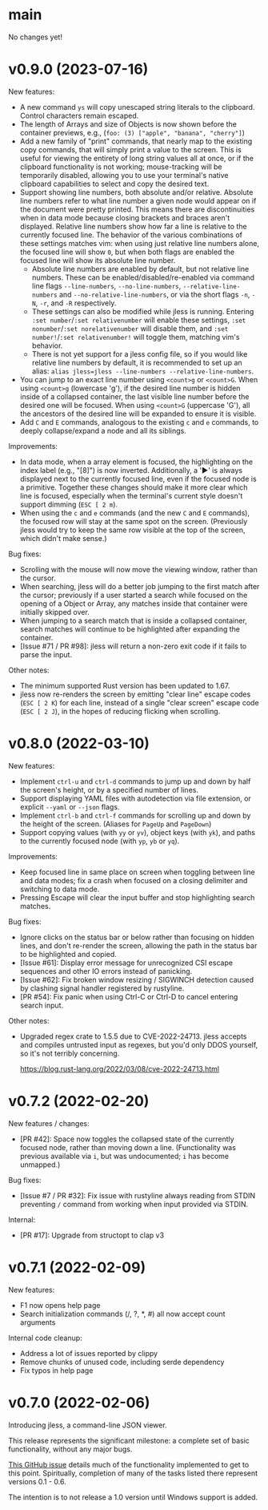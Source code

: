 main
====

No changes yet!

v0.9.0 (2023-07-16)
==================

New features:
- A new command `ys` will copy unescaped string literals to the
  clipboard. Control characters remain escaped.
- The length of Arrays and size of Objects is now shown before the
  container previews, e.g., (`foo: (3) ["apple", "banana", "cherry"]`)
- Add a new family of "print" commands, that nearly map to the existing
  copy commands, that will simply print a value to the screen. This is
  useful for viewing the entirety of long string values all at once, or
  if the clipboard functionality is not working; mouse-tracking will be
  temporarily disabled, allowing you to use your terminal's native
  clipboard capabilities to select and copy the desired text.
- Support showing line numbers, both absolute and/or relative. Absolute
  line numbers refer to what line number a given node would appear on if
  the document were pretty printed. This means there are discontinuities
  when in data mode because closing brackets and braces aren't
  displayed. Relative line numbers show how far a line is relative to
  the currently focused line. The behavior of the various combinations
  of these settings matches vim: when using just relative line numbers
  alone, the focused line will show `0`, but when both flags are enabled
  the focused line will show its absolute line number.
  - Absolute line numbers are enabled by default, but not relative line
    numbers. These can be enabled/disabled/re-enabled via command line
    flags `--line-numbers`, `--no-line-numbers`,
    `--relative-line-numbers` and `--no-relative-line-numbers`, or via
    the short flags `-n`, `-N`, `-r`, and `-R` respectively.
  - These settings can also be modified while jless is running. Entering
    `:set number`/`:set relativenumber` will enable these settings,
    `:set nonumber`/`:set norelativenumber` will disable them, and
    `:set number!`/`:set relativenumber!` will toggle them, matching
    vim's behavior.
  - There is not yet support for a jless config file, so if you would
    like relative line numbers by default, it is recommended to set up
    an alias: `alias jless=jless --line-numbers --relative-line-numbers`.
- You can jump to an exact line number using `<count>g` or `<count>G`.
  When using `<count>g` (lowercase 'g'), if the desired line number is
  hidden inside of a collapsed container, the last visible line number
  before the desired one will be focused. When using `<count>G`
  (uppercase 'G'), all the ancestors of the desired line will be
  expanded to ensure it is visible.
- Add `C` and `E` commands, analogous to the existing `c` and `e`
  commands, to deeply collapse/expand a node and all its siblings.

Improvements:
- In data mode, when a array element is focused, the highlighting on the
  index label (e.g., "[8]") is now inverted. Additionally, a '▶' is
  always displayed next to the currently focused line, even if the
  focused node is a primitive. Together these changes should make it
  more clear which line is focused, especially when the terminal's
  current style doesn't support dimming (`ESC [ 2 m`).
- When using the `c` and `e` commands (and the new `C` and `E`
  commands), the focused row will stay at the same spot on the screen.
  (Previously jless would try to keep the same row visible at the top of
  the screen, which didn't make sense.)

Bug fixes:
- Scrolling with the mouse will now move the viewing window, rather than
  the cursor.
- When searching, jless will do a better job jumping to the first match
  after the cursor; previously if a user started a search while focused
  on the opening of a Object or Array, any matches inside that container
  were initially skipped over.
- When jumping to a search match that is inside a collapsed container,
  search matches will continue to be highlighted after expanding the
  container.
- [Issue #71 / PR #98]: jless will return a non-zero exit code if it
  fails to parse the input.

Other notes:
- The minimum supported Rust version has been updated to 1.67.
- jless now re-renders the screen by emitting "clear line" escape codes
  (`ESC [ 2 K`) for each line, instead of a single "clear screen" escape
  code (`ESC [ 2 J`), in the hopes of reducing flicking when scrolling.


v0.8.0 (2022-03-10)
===================

New features:
- Implement `ctrl-u` and `ctrl-d` commands to jump up and down by half
  the screen's height, or by a specified number of lines.
- Support displaying YAML files with autodetection via file extension,
  or explicit `--yaml` or `--json` flags.
- Implement `ctrl-b` and `ctrl-f` commands for scrolling up and down by
  the height of the screen. (Aliases for `PageUp` and `PageDown`)
- Support copying values (with `yy` or `yv`), object keys (with `yk`),
  and paths to the currently focused node (with `yp`, `yb` or `yq`).

Improvements:
- Keep focused line in same place on screen when toggling between line
  and data modes; fix a crash when focused on a closing delimiter and
  switching to data mode.
- Pressing Escape will clear the input buffer and stop highlighting
  search matches.

Bug fixes:
- Ignore clicks on the status bar or below rather than focusing on
  hidden lines, and don't re-render the screen, allowing the path in the
  status bar to be highlighted and copied.
- [Issue #61]: Display error message for unrecognized CSI escape
  sequences and other IO errors instead of panicking.
- [Issue #62]: Fix broken window resizing / SIGWINCH detection caused
  by clashing signal handler registered by rustyline.
- [PR #54]: Fix panic when using Ctrl-C or Ctrl-D to cancel entering
  search input.

Other notes:
- Upgraded regex crate to 1.5.5 due to CVE-2022-24713. jless accepts
  and compiles untrusted input as regexes, but you'd only DDOS yourself,
  so it's not terribly concerning.

  https://blog.rust-lang.org/2022/03/08/cve-2022-24713.html


v0.7.2 (2022-02-20)
==================

New features / changes:
- [PR #42]: Space now toggles the collapsed state of the currently focused
  node, rather than moving down a line. (Functionality was previous
  available via `i`, but was undocumented; `i` has become unmapped.)

Bug fixes:
- [Issue #7 / PR #32]: Fix issue with rustyline always reading from
  STDIN preventing `/` command from working when input provided via
  STDIN.

Internal:
- [PR #17]: Upgrade from structopt to clap v3


v0.7.1 (2022-02-09)
==================

New features:
- F1 now opens help page
- Search initialization commands (/, ?, *, #) all now accept count
  arguments

Internal code cleanup:
- Address a lot of issues reported by clippy
- Remove chunks of unused code, including serde dependency
- Fix typos in help page


v0.7.0 (2022-02-06)
==================

Introducing jless, a command-line JSON viewer.

This release represents the significant milestone: a complete set of basic
functionality, without any major bugs.

[This GitHub issue](https://github.com/PaulJuliusMartinez/jless/issues/1)
details much of the functionality implemented to get to this point.
Spiritually, completion of many of the tasks listed there represent versions
0.1 - 0.6.

The intention is to not release a 1.0 version until Windows support is added.
